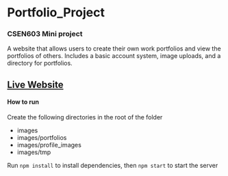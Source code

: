 # Portfolio_Project
### CSEN603 Mini project
A website that allows users to create their own work portfolios and view the portfolios of others.
Includes a basic account system, image uploads, and a directory for portfolios.

## [Live Website](http://34.208.95.62:3000/)

#### How to run
Create the following directories in the root of the folder
* images
* images/portfolios
* images/profile_images
* images/tmp

Run `npm install` to install dependencies, then `npm start` to start the server
